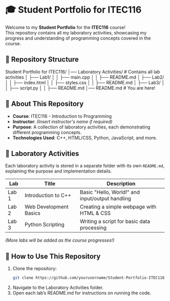 # 🎓 Student Portfolio for ITEC116

Welcome to my **Student Portfolio** for the **ITEC116** course!  
This repository contains all my laboratory activities, showcasing my progress and understanding of programming concepts covered in the course.

## 📂 Repository Structure
Student Portfolio for ITEC116/ │── Laboratory Activities/ # Contains all lab activities │ ├── Lab1/ │ │ ├── main.cpp │ │ ├── README.md │ ├── Lab2/ │ │ ├── index.html │ │ ├── styles.css │ │ ├── README.md │ ├── Lab3/ │ │ ├── script.py │ │ ├── README.md │── README.md # You are here!


## 📌 About This Repository
- **Course**: ITEC116 - Introduction to Programming  
- **Instructor**: *(Insert instructor's name if required)*  
- **Purpose**: A collection of laboratory activities, each demonstrating different programming concepts.  
- **Technologies Used**: C++, HTML/CSS, Python, JavaScript, and more.

## 📖 Laboratory Activities
Each laboratory activity is stored in a separate folder with its own `README.md`, explaining the purpose and implementation details.

| Lab | Title | Description |
|-----|-------|------------|
| Lab 1 | Introduction to C++ | Basic "Hello, World!" and input/output handling |
| Lab 2 | Web Development Basics | Creating a simple webpage with HTML & CSS |
| Lab 3 | Python Scripting | Writing a script for basic data processing |

*(More labs will be added as the course progresses!)*  

## 🚀 How to Use This Repository
1. Clone the repository:
   ```bash
   git clone https://github.com/yourusername/Student-Portfolio-ITEC116.git
2. Navigate to the Laboratory Activities folder.
3. Open each lab’s README.md for instructions on running the code.
